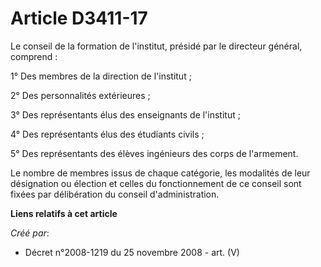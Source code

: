 # Article D3411-17

Le conseil de la formation de l'institut, présidé par le directeur général, comprend :

1° Des membres de la direction de l'institut ;

2° Des personnalités extérieures ;

3° Des représentants élus des enseignants de l'institut ;

4° Des représentants élus des étudiants civils ;

5° Des représentants des élèves ingénieurs des corps de l'armement.

Le nombre de membres issus de chaque catégorie, les modalités de leur désignation ou élection et celles du fonctionnement de
ce conseil sont fixées par délibération du conseil d'administration.

**Liens relatifs à cet article**

_Créé par_:

  - Décret n°2008-1219 du 25 novembre 2008 - art. (V)
